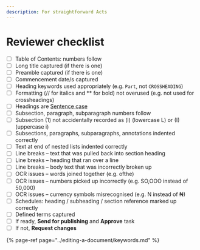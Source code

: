```yaml
---
description: For straightforward Acts
---
```


# Reviewer checklist

* [ ] Table of Contents: numbers follow
* [ ] Long title captured \(if there is one\)
* [ ] Preamble captured \(if there is one\)
* [ ] Commencement date/s captured
* [ ] Heading keywords used appropriately \(e.g. `Part`, not `CROSSHEADING`\)
* [ ] Formatting \(// for italics and \*\* for bold\) not overused \(e.g. not used for crossheadings\)
* [ ] Headings are [Sentence case](https://docs.laws.africa/style-guides/south-african-by-laws#what-is-sentence-case)
* [ ] Subsection, paragraph, subparagraph numbers follow
* [ ] Subsection \(1\) not accidentally recorded as \(l\) \(lowercase L\) or \(I\) \(uppercase i\)
* [ ] Subsections, paragraphs, subparagraphs, annotations indented correctly
* [ ] Text at end of nested lists indented correctly
* [ ] Line breaks – text that was pulled back into section heading
* [ ] Line breaks – heading that ran over a line
* [ ] Line breaks – body text that was incorrectly broken up
* [ ] OCR issues – words joined together \(e.g. ofthe\)
* [ ] OCR issues – numbers picked up incorrectly \(e.g. SO,OOO instead of 50,000\)
* [ ] OCR issues – currency symbols misrecognised \(e.g. N instead of ₦\)
* [ ] Schedules: heading / subheading / section reference marked up correctly
* [ ] Defined terms captured
* [ ] If ready, **Send for publishing** and **Approve** task
* [ ] If not, **Request changes**

{% page-ref page="../editing-a-document/keywords.md" %}

